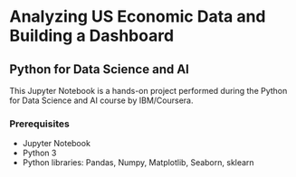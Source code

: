 # Analyzing US Economic Data and  Building a Dashboard  

## Python for Data Science and AI

This Jupyter Notebook is a hands-on project performed during the Python for Data Science and AI course by IBM/Coursera.

### Prerequisites

* Jupyter Notebook
* Python 3
* Python libraries: Pandas, Numpy, Matplotlib, Seaborn, sklearn


